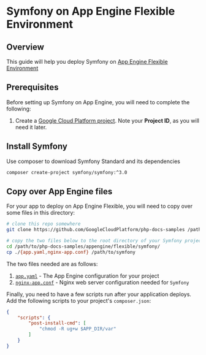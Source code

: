 Symfony on App Engine Flexible Environment
==========================================

## Overview

This guide will help you deploy Symfony on [App Engine Flexible Environment][1]

## Prerequisites

Before setting up Symfony on App Engine, you will need to complete the following:

  1. Create a [Google Cloud Platform project][2]. Note your **Project ID**, as you will need it
     later.

## Install Symfony

Use composer to download Symfony Standard and its dependencies

```sh
composer create-project symfony/symfony:^3.0
```

## Copy over App Engine files

For your app to deploy on App Engine Flexible, you will need to copy over some files in this
directory:

```sh
# clone this repo somewhere
git clone https://github.com/GoogleCloudPlatform/php-docs-samples /path/to/php-docs-samples

# copy the two files below to the root directory of your Symfony project
cd /path/to/php-docs-samples/appengine/flexible/symfony/
cp ./{app.yaml,nginx-app.conf} /path/to/symfony
```

The two files needed are as follows:

  1. [`app.yaml`](app.yaml) - The App Engine configuration for your project
  1. [`nginx-app.conf`](nginx-app.conf) - Nginx web server configuration needed for `Symfony`

Finally, you need to have a few scripts run after your application deploys.
Add the following scripts to your project's `composer.json`:

```json
{
    "scripts": {
        "post-install-cmd": [
            "chmod -R ug+w $APP_DIR/var"
        ]
    }
}
```

[1]: https://cloud.google.com/appengine/docs/flexible/
[2]: https://console.cloud.google.com
